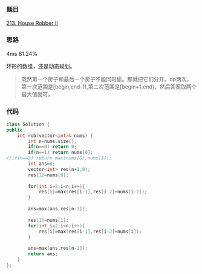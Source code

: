 ### 题目
[213. House Robber II](https://leetcode-cn.com/problems/house-robber-ii/submissions/)
### 思路
4ms 81.24%

环形的数组，还是动态规划。
> 既然第一个房子和最后一个房子不能同时偷。那就把它们分开。dp两次，第一次范围是[begin,end-1),第二次范围是[begin+1,end)，然后答案取两个最大值就可。


### 代码
```c++
class Solution {
public:
    int rob(vector<int>& nums) {
        int n=nums.size();
        if(n==0) return 0;
        if(n==1) return nums[0];
//if(n==2) return max(nums[0],nums[1]);
        int ans=0;
        vector<int> res(n+1,0);
        res[1]=nums[0];
        
        for(int i=2;i<n;i++){
            res[i]=max(res[i-1],res[i-2]+nums[i-1]);
        }
        
        ans=max(ans,res[n-1]);
        
        res[1]=nums[1];
        for(int i=2;i<n;i++){
            res[i]=max(res[i-1],res[i-2]+nums[i]);
        }
        
        ans=max(ans,res[n-1]);
        return ans;
    }
};
```
